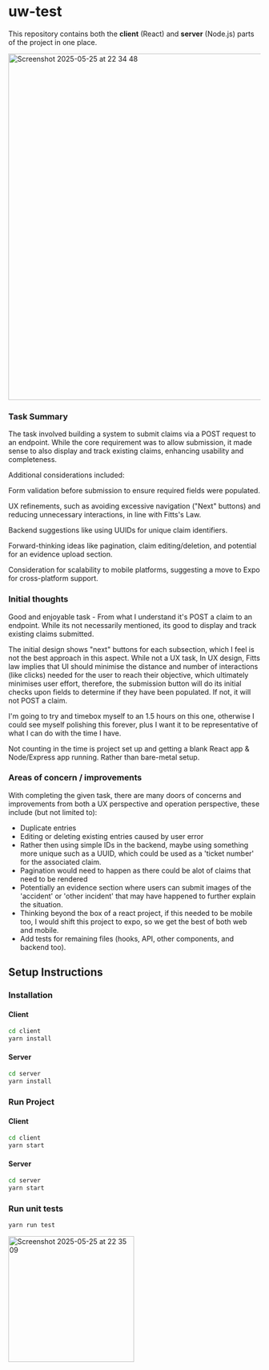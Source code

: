 # uw-test

This repository contains both the **client** (React) and **server** (Node.js) parts of the project in one place.

<img width="691" alt="Screenshot 2025-05-25 at 22 34 48" src="https://github.com/user-attachments/assets/a3cfcb00-cde2-4389-a0fe-09ca317def9b" />

### Task Summary
The task involved building a system to submit claims via a POST request to an endpoint. While the core requirement was to allow submission, it made sense to also display and track existing claims, enhancing usability and completeness.

Additional considerations included:

Form validation before submission to ensure required fields were populated.

UX refinements, such as avoiding excessive navigation ("Next" buttons) and reducing unnecessary interactions, in line with Fitts's Law.

Backend suggestions like using UUIDs for unique claim identifiers.

Forward-thinking ideas like pagination, claim editing/deletion, and potential for an evidence upload section.

Consideration for scalability to mobile platforms, suggesting a move to Expo for cross-platform support.

### Initial thoughts
Good and enjoyable task - From what I understand it's POST a claim to an endpoint. While its not necessarily mentioned, its good to display and track existing claims submitted.

The initial design shows "next" buttons for each subsection, which I feel is not the best approach in this aspect. While not a UX task, In UX design, Fitts law implies that UI should minimise the distance and number of interactions (like clicks) needed for the user to reach their objective, which ultimately minimises user effort, therefore, the submission button will do its initial checks upon fields to determine if they have been populated. If not, it will not POST a claim.

I'm going to try and timebox myself to an 1.5 hours on this one, otherwise I could see myself polishing this forever, plus I want it to be representative of what I can do with the time I have.

Not counting in the time is project set up and getting a blank React app & Node/Express app running. Rather than bare-metal setup.

### Areas of concern / improvements
 With completing the given task, there are many doors of concerns and improvements from both a UX perspective and operation perspective, these include (but not limited to):
 - Duplicate entries
 - Editing or deleting existing entries caused by user error
 - Rather then using simple IDs in the backend, maybe using something more unique such as a UUID, which could be used as a 'ticket number' for the associated claim.
 - Pagination would need to happen as there could be alot of claims that need to be rendered
 - Potentially an evidence section where users can submit images of the 'accident' or 'other incident' that may have happened to further explain the situation.
 - Thinking beyond the box of a react project, if this needed to be mobile too, I would shift this project to expo, so we get the best of both web and mobile.
 - Add tests for remaining files (hooks, API, other components, and backend too).
## Setup Instructions

### Installation

#### Client
```bash
cd client
yarn install
```
#### Server
```bash
cd server
yarn install
```
### Run Project

#### Client
```bash
cd client
yarn start
```

#### Server
```bash
cd server
yarn start
```

### Run unit tests

```bash
yarn run test
```

<img width="251" alt="Screenshot 2025-05-25 at 22 35 09" src="https://github.com/user-attachments/assets/f23aa75a-82fb-4aa2-9f05-93d824819f79" />

